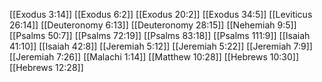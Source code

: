 [[Exodus 3:14]]
[[Exodus 6:2]]
[[Exodus 20:2]]
[[Exodus 34:5]]
[[Leviticus 26:14]]
[[Deuteronomy 6:13]]
[[Deuteronomy 28:15]]
[[Nehemiah 9:5]]
[[Psalms 50:7]]
[[Psalms 72:19]]
[[Psalms 83:18]]
[[Psalms 111:9]]
[[Isaiah 41:10]]
[[Isaiah 42:8]]
[[Jeremiah 5:12]]
[[Jeremiah 5:22]]
[[Jeremiah 7:9]]
[[Jeremiah 7:26]]
[[Malachi 1:14]]
[[Matthew 10:28]]
[[Hebrews 10:30]]
[[Hebrews 12:28]]
